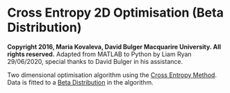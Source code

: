 # Cross Entropy 2D Optimisation (Beta Distribution)

**Copyright 2016, Maria Kovaleva, David Bulger
Macquarire University. All rights reserved.**
Adapted from MATLAB to Python by Liam Ryan 29/06/2020, special thanks to David Bulger in his assistance.

Two dimensional optimisation algorithm using the [Cross Entropy Method](https://en.wikipedia.org/wiki/Cross-entropy_method).
Data is fitted to a [Beta Distribution](https://en.wikipedia.org/wiki/Beta_distribution) in the algorithm.


